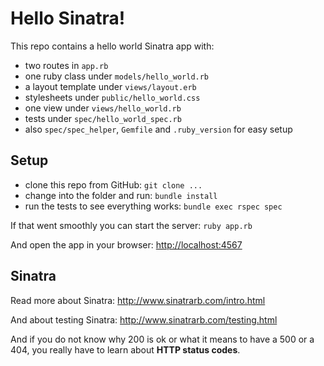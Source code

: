 # Hello Sinatra!

This repo contains a hello world Sinatra app with:

 * two routes in `app.rb`
 * one ruby class under `models/hello_world.rb`
 * a layout template under `views/layout.erb`
 * stylesheets under `public/hello_world.css`
 * one view under `views/hello_world.rb`
 * tests under `spec/hello_world_spec.rb`
 * also `spec/spec_helper`, `Gemfile` and `.ruby_version` for easy setup

## Setup

* clone this repo from GitHub: `git clone ...`
* change into the folder and run: `bundle install`
* run the tests to see everything works: `bundle exec rspec spec`

If that went smoothly you can start the server: `ruby app.rb`

And open the app in your browser: <http://localhost:4567>

## Sinatra

Read more about Sinatra: <http://www.sinatrarb.com/intro.html>

And about testing Sinatra: <http://www.sinatrarb.com/testing.html>

And if you do not know why 200 is ok or what it means to have a 500 or a 404, you really have to learn about **HTTP status codes**.
